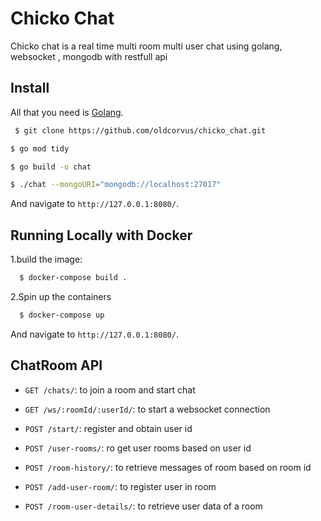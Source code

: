 # Chicko Chat


Chicko chat is a real time multi room multi user chat using golang, websocket , mongodb with restfull api



## Install ##
All that you need is [Golang](https://golang.org/).
```sh
 $ git clone https://github.com/oldcorvus/chicko_chat.git

```
```sh
$ go mod tidy

```
```sh
$ go build -o chat 

```
```sh
$ ./chat --mongoURI="mongodb://localhost:27017"

```
And navigate to `http://127.0.0.1:8080/`.


## Running Locally with Docker

1.build the image:

```sh
  $ docker-compose build .
```
2.Spin up the containers

```sh
  $ docker-compose up
```
And navigate to `http://127.0.0.1:8080/`.

## ChatRoom API ##

  * `GET /chats/`: to join a room and start chat 
  * `GET /ws/:roomId/:userId/`: to start a websocket connection

  * `POST /start/`: register and obtain user id 
  * `POST /user-rooms/`: ro get user rooms based on user id 
  * `POST /room-history/`: to retrieve messages of room based on room id 
  * `POST /add-user-room/`: to register user in room
  * `POST /room-user-details/`: to retrieve user data of a room



  
